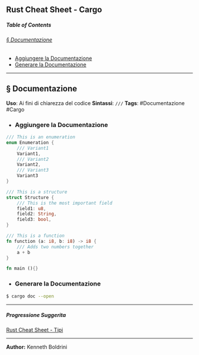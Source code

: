 ## **Rust Cheat Sheet - Cargo**
##### **Table of Contents**
###### [§ Documentazione](#-Documentazione-1)
- [Aggiungere la Documentazione](#Aggiungere-la-Documentazione) 
- [Generare la Documentazione](#Generare-la-Documentazione)

___
## § Documentazione

**Uso**: Ai fini di chiarezza del codice
**Sintassi**: `///`
**Tags**: #Documentazione #Cargo
	
- ### Aggiungere la Documentazione
	
```Rust
/// This is an enumeration
enum Enumeration {
	/// Variant1
	Variant1,
	/// Variant2
	Variant2,
	/// Variant3
	Variant3
}

/// This is a structure
struct Structure {
	/// This is the most important field
	field1: u8,
	field2: String,
	field3: bool,
}

/// This is a function
fn function (a: i8, b: i8) -> i8 {
	/// Adds two numbers together
	a + b
}

fn main (){}

```
	
- ### Generare la Documentazione
	
```sh
$ cargo doc --open
```
	
	
---
##### Progressione Suggerita
[Rust Cheat Sheet - Tipi](rust_types_cheatsheet.md)
	
---
	
**Author:** Kenneth Boldrini